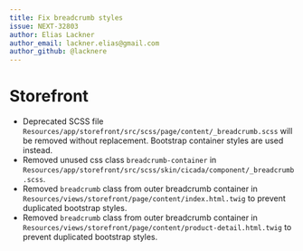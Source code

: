 ```yaml
---
title: Fix breadcrumb styles
issue: NEXT-32803
author: Elias Lackner
author_email: lackner.elias@gmail.com
author_github: @lacknere
---
```

# Storefront
* Deprecated SCSS file `Resources/app/storefront/src/scss/page/content/_breadcrumb.scss` will be removed without replacement. Bootstrap container styles are used instead.
* Removed unused css class `breadcrumb-container` in `Resources/app/storefront/src/scss/skin/cicada/component/_breadcrumb.scss`.
* Removed `breadcrumb` class from outer breadcrumb container in `Resources/views/storefront/page/content/index.html.twig` to prevent duplicated bootstrap styles.
* Removed `breadcrumb` class from outer breadcrumb container in `Resources/views/storefront/page/content/product-detail.html.twig` to prevent duplicated bootstrap styles.
